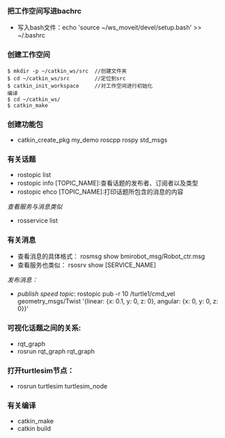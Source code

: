 ### 把工作空间写进bachrc
- 写入bash文件：echo 'source ~/ws_moveit/devel/setup.bash' >> ~/.bashrc
### 创建工作空间
    $ mkdir -p ~/catkin_ws/src  //创建文件夹
    $ cd ~/catkin_ws/src        //定位到src
    $ catkin_init_workspace     //对工作空间进行初始化
    编译
    $ cd ~/catkin_ws/  
    $ catkin_make
### 创建功能包
- catkin_create_pkg my_demo roscpp rospy std_msgs

### 有关话题
- rostopic list
- rostopic info [TOPIC_NAME]:查看话题的发布者、订阅者以及类型
- rostopic ehco [TOPIC_NAME]:打印话题所包含的消息的内容

*查看服务与消息类似*
- rosservice list

### 有关消息
- 查看消息的具体格式：
rosmsg show bmirobot_msg/Robot_ctr.msg
- 查看服务也类似：
rsosrv show [SERVICE_NAME]

*发布消息：*
- *publish speed topic*:
rostopic pub -r 10 /turtle1/cmd_vel geometry_msgs/Twist '{linear: {x: 0.1, y: 0, z: 0}, angular: {x: 0, y: 0, z: 0}}'

### 可视化话题之间的关系:
- rqt_graph
- rosrun rqt_graph rqt_graph

### 打开turtlesim节点：
- rosrun turtlesim turtlesim_node

### 有关编译
- catkin_make
- catkin build

